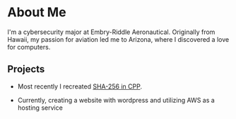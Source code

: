 # About Me
I'm a cybersecurity major at Embry-Riddle Aeronautical. Originally from Hawaii, my passion for aviation led me to Arizona, where I discovered a love for computers.

## Projects
* Most recently I recreated [SHA-256 in CPP](https://github.com/BurritoBlankets/SHA256).

* Currently, creating a website with wordpress and utilizing AWS as a hosting service
